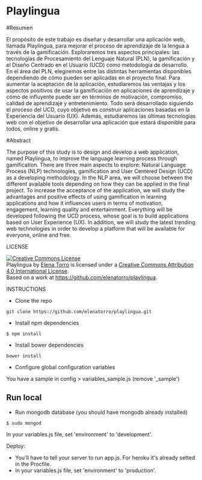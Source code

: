 Playlingua
==========================

#Resumen

El propósito de este trabajo es diseñar y desarrollar una aplicación web, llamada Playlingua, para mejorar el proceso de aprendizaje de la lengua a través de la gamificación. Exploraremos tres aspectos principales: las tecnologías de Procesamiento del Lenguaje Natural (PLN), la gamificación y el Diseño Centrado en el Usuario (UCD) como metodología de desarrollo. En el área del PLN, elegiremos entre las distintas herramientas disponibles dependiendo de cómo pueden ser aplicadas en el proyecto final. Para aumentar la aceptación de la aplicación, estudiaremos las ventajas y los aspectos positivos de usar la gamificación en aplicaciones de aprendizaje y cómo de influyente puede ser en términos de motivación, compromiso, calidad de aprendizaje y entretenimiento. Todo será desarrollado siguiendo el proceso del UCD, cuyo objetivo es construir aplicaciones basadas en la Experiencia del Usuario (UX). Además, estudiaremos las últimas tecnologías web con el objetivo de desarrollar una aplicación que estará disponible para todos, online y gratis.

#Abstract

The purpose of this study is to design and develop a web application, named Playlingua, to improve the language learning process through gamification. There are three main aspects to explore: Natural Language Process (NLP) technologies, gamification and User Centered Design (UCD) as a developing methodology. In the NLP area, we will choose between the different available tools depending on how they can be applied in the final project. To increase the acceptance of the application, we will study the advantages and positive effects of using gamification in learning applications and how it influences users in terms of motivation, engagement, learning quality and entertainment. Everything will be developed following the UCD process, whose goal is to build applications based on User Experience (UX). In addition, we will study the latest trending web technologies in order to develop a platform that will be available for everyone, online and free.

LICENSE

<a rel="license" href="http://creativecommons.org/licenses/by/4.0/"><img alt="Creative Commons License" style="border-width:0" src="https://i.creativecommons.org/l/by/4.0/88x31.png" /></a><br /><span xmlns:dct="http://purl.org/dc/terms/" property="dct:title">Playlingua</span> by <a xmlns:cc="http://creativecommons.org/ns#" href="https://github.com/elenatorro/playlingua" property="cc:attributionName" rel="cc:attributionURL">Elena Torro</a> is licensed under a <a rel="license" href="http://creativecommons.org/licenses/by/4.0/">Creative Commons Attribution 4.0 International License</a>.<br />Based on a work at <a xmlns:dct="http://purl.org/dc/terms/" href="https://github.com/elenatorro/playlingua" rel="dct:source">https://github.com/elenatorro/playlingua</a>.

INSTRUCTIONS

* Clone the repo

```
git clone https://github.com/elenatorro/playlingua.git
```

* Install npm dependencies

```
$ npm install
```

* Install bower dependencies

```
bower install
```

* Configure global configuration variables

You have a sample in config > variables_sample.js (remove '\_sample')

## Run local
* Run mongodb database (you should have mongodb already installed)

```
$ sudo mongod

```

In your variables.js file, set 'environment' to 'development'.

Deploy:

* You'll have to tell your server to run app.js. For heroku it's already setted in the Procfile.
* In your variables.js file, set 'environment' to 'production'.
